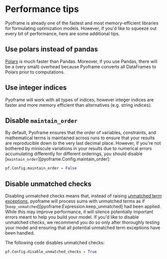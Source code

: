 # Performance tips

Pyoframe is already one of the fastest and most memory-efficient libraries for formulating optimization models. However, if you'd like to squeeze out every bit of performance, here are some additional tips.

## Use polars instead of pandas

[Polars](https://pola.rs/) is much faster than Pandas. Moreover, if you use Pandas, there will be a (very small) overhead because Pyoframe converts all DataFrames to Polars prior to computations.

## Use integer indices

Pyoframe will work with all types of indices, however integer indices are faster and more memory efficient than alternatives (e.g. string indices).

## Disable `maintain_order`

By default, Pyoframe ensures that the order of variables, constraints, and mathematical terms is maintained across runs to ensure that your results are reproducible down to the very last decimal place. However, if you're not bothered by miniscule variations in your results due to numerical errors accumulating differently for different orderings, you should disable [`maintain_order`][pyoframe.Config.maintain_order]:

```python
pf.Config.maintain_order = False
```

## Disable unmatched checks

Disabling unmatched checks means that, instead of raising [unmatched term exceptions](../concepts/special-functions.md#drop_unmatched-and-keep_unmatched), pyoframe will process sums with unmatched terms as if [`keep_unmatched`][pyoframe.Expression.keep_unmatched] had been applied. While this may improve performance, it will silence potentially important errors meant to help you build your model. If you'd like to disable unmatched checks, we recommend you do so only after thoroughly testing your model and ensuring that all potential unmatched term exceptions have been handled.

The following code disables unmatched checks:

```python
pf.Config.disable_unmatched_checks = True
```

<!-- TODO REVISIT

## `Expression` or `Variable` ?

One common question when building large models is, if you have a very long linear expression, should you assign it to a variable or simply use the expression directly? In some cases, it is best to assign it to a variable since Pyoframe will then only need to pass around the variable rather than all the terms in the linear expression. If you're concerned that you'll be adding more variables to your model, know that most solvers will rapidly and easily get rid of these variables during the presolve stage without any noticeable performance cost.
-->
